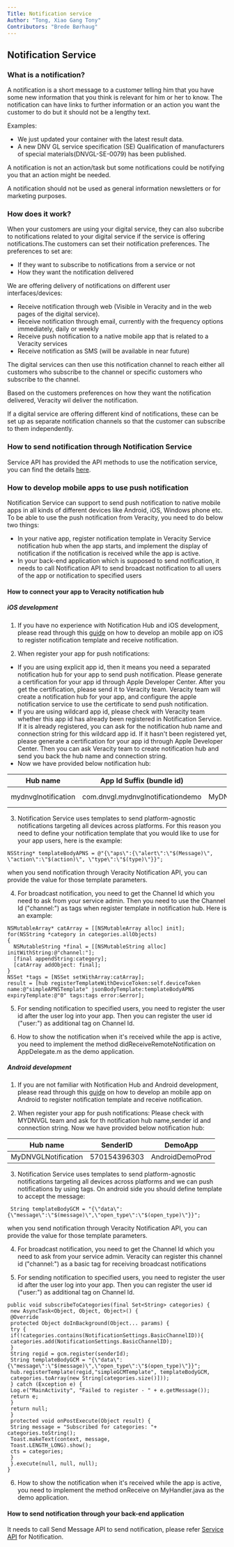 ```yaml
---
Title: Notification service
Author: "Tong, Xiao Gang Tony"
Contributors: "Brede Børhaug"
---
```

## Notification Service

### What is a notification?
A notification is a short message to a customer telling him that you have some new information that you think is relevant for him or her to know. The notification can have links to further information or an action you want the customer to do but it should not be a lengthy text.

Examples:
- We just updated your container with the latest result data.
- A new DNV GL service specification (SE) Qualification of manufacturers of special materials(DNVGL-SE-0079) has been published.

A notification is not an action/task but some notifications could be notifying you that an action might be needed.

A notification should not be used as general information newsletters or for marketing purposes. 

### How does it work? 

When your customers are using your digital service, they can also subcribe to notifications related to your digital service if the service is offering notifications.The customers can set their notification preferences. The preferences to set are:

- If they want to subscribe to notifications from a service or not 
- How they want the notification delivered


We are offering delivery of notifications on different user interfaces/devices:

- Receive notification through web (Visible in Veracity and in the web pages of the digital service).
- Receive notification through email, currently with the frequency options immediately, daily or weekly
- Receive push notification to a native mobile app that is related to a Veracity services
- Receive notification as SMS (will be available in near future)

The digital services can then use this notification channel to reach either all customers who subscribe to the channel or specific customers who subscribe to the channel.

Based on the customers preferences on how they want the notification delivered, Veracity wil deliver the notification.

If a digital service are offering different kind of notifications, these can be set up as separate notification channels so that the customer can subscribe to them independently.

### How to send notification through Notification Service

Service API has provided the API methods to use the notification service, you can find the details [here](https://developer.veracity.com/doc/service-api).

### How to develop mobile apps to use push notification

Notification Service can support to send push notification to native mobile apps in all kinds of different devices like Android, iOS, Windows phone etc. To be able to use the push notification from Veracity, you need to do below two things:

-  In your native app, register notification template in Veracity Service notification hub when the app starts, and implement the display of notification if the notification is received while the app is active.
- In your back-end application which is supposed to send notification, it needs to call Notification API to send broadcast notification to all users of the app or notification to specified users

#### How to connect your app to Veracity notification hub

##### iOS development

1. If you have no experience with Notification Hub and iOS development, please read through this  [guide](https://docs.microsoft.com/en-us/azure/notification-hubs/notification-hubs-ios-apple-push-notification-apns-get-started) on how to develop an mobile app on iOS to register notification template and receive notification.

2. When register your app for push notifications:
  - If you are using explicit app id, then it means you need a separated notification hub for your app to send push notification. Please generate a certification for your app id through Apple Developer Center. After you get the certification, please send it to Veracity team. Veracity team will create a notification hub for your app, and configure the apple notification service to use the certificate to send push notification. 
  - If you are using wildcard app id, please check with Veracity team whether this app id has already been registered in Notification Service. If it is already registered, you can ask for the notification hub name and connection string for this wildcard app id. If it hasn't been registered yet, please generate a certification for your app id through Apple Developer Center. Then you can ask Veracity team to create notification hub and send you back the hub name and connection string.
  -  Now we have provided below notification hub:

Hub name | App Id Suffix (bundle id) | Certificate File | Demo App
-------- | ------------------------- | ---------------- | ---------
mydnvglnotification | com.dnvgl.mydnvglnotificationdemo | MyDNVGLNotificationDemo.p12 | MyDNVGLNotificationDemo-Prod.ipa

3. Notification Service uses templates to send platform-agnostic notifications targeting all devices across platforms. For this reason you need to define your notification template that you would like to use for your app users, here is the example:

``` Object C: 
NSString* templateBodyAPNS = @"{\"aps\":{\"alert\":\"$(Message)\", \"action\":\"$(action)\", \"type\":\"$(type)\"}}";
```
when you send notification through Veracity Notification API, you can provide the value for those template parameters.  

4. For broadcast notification, you need to get the Channel Id which you need to ask from your service admin. Then you need to use the Channel Id ("channel:<GUID>") as tags when register template in notification hub. Here is an example:
  
``` Object C:
NSMutableArray* catArray = [[NSMutableArray alloc] init];
for(NSString *category in categories.allObjects)
{
  NSMutableString *final = [[NSMutableString alloc] initWithString:@"channel:"];
  [final appendString:category];
  [catArray addObject: final];
}
NSSet *tags = [NSSet setWithArray:catArray];
result = [hub registerTemplateWithDeviceToken:self.deviceToken name:@"simpleAPNSTemplate" jsonBodyTemplate:templateBodyAPNS expiryTemplate:@"0" tags:tags error:&error];
```

5. For sending notification to specified users, you need to register the user id after the user log into your app. Then you can register the user id ("user:<GUID>") as additional tag on Channel Id.
  
6. How to show the notification when it's received while the app is active, you need to implement the method didReceiveRemoteNotification on AppDelegate.m as the demo application.

##### Android development

1. If you are not familiar with Notification Hub and Android development, please read through this [guide](https://docs.microsoft.com/en-us/azure/notification-hubs/notification-hubs-chrome-push-notifications-get-started) on how to develop an mobile app on Android to register notification template and receive notification.

2. When register your app for push notifications:
Please check with MYDNVGL team and ask for th notification hub name,sender id and connection string.
Now we have provided below notification hub:

Hub name | SenderID | DemoApp
-------- | -------- | -------
MyDNVGLNotification | 570154396303 | AndroidDemoProd

3. Notification Service uses templates to send platform-agnostic notifications targeting all devices across platforms and we can push notifications by using tags. On android side you should define template to accept the message:

```
 String templateBodyGCM = "{\"data\":{\"message\":\"$(message)\",\"open_type\":\"$(open_type)\"}}";  
 ```
 when you send notification through Veracity Notification API, you can provide the value for those template parameters. 
 
 4. For broadcast notification, you need to get the Channel Id which you need to ask from your service admin. Veracity can register this channel id ("channel:<GUID>") as a basic tag for receiving broadcast notifications
 
 5. For sending notification to specified users, you need to register the user id after the user log into your app. Then you can register the user id ("user:<GUID>") as additional tag on Channel Id.  
 
 ``` 
public void subscribeToCategories(final Set<String> categories) {
  new AsyncTask<Object, Object, Object>() {
  @Override
  protected Object doInBackground(Object... params) {
  try {
  if(!categories.contains(NotificationSettings.BasicChannelID)){
  categories.add(NotificationSettings.BasicChannelID);
  }
  String regid = gcm.register(senderId);
  String templateBodyGCM = "{\"data\":{\"message\":\"$(message)\",\"open_type\":\"$(open_type)\"}}";
  hub.registerTemplate(regid,"simpleGCMTemplate", templateBodyGCM,
  categories.toArray(new String[categories.size()]));
  } catch (Exception e) {
  Log.e("MainActivity", "Failed to register - " + e.getMessage());
  return e;
  }
  return null;
  }
  protected void onPostExecute(Object result) {
  String message = "Subscribed for categories: "+ categories.toString();
  Toast.makeText(context, message,
  Toast.LENGTH_LONG).show();
  cts = categories;
  }
  }.execute(null, null, null);
}
```           

6. How to show the notification when it's received while the app is active, you need to implement the method onReceive on MyHandler.java as the demo application.

#### How to send notification through your back-end application
It needs to call Send Message API to send notification, please refer [Service API](https://developer.veracity.com/doc/service-api) for Notification. 
